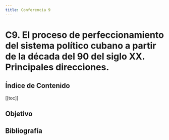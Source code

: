 ```yaml
---
title: Conferencia 9
---
```


# C9. El proceso de perfeccionamiento del sistema político cubano a partir de la década del 90 del siglo XX. Principales direcciones.

## Índice de Contenido

[[toc]]

## Objetivo

## Bibliografía
